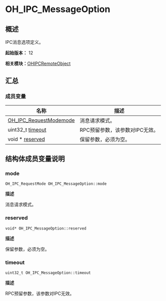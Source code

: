 # OH_IPC_MessageOption


## 概述

IPC消息选项定义。

**起始版本：** 12

**相关模块：**[OHIPCRemoteObject](_o_h_i_p_c_remote_object.md)


## 汇总


### 成员变量

| 名称 | 描述 | 
| -------- | -------- |
| [OH_IPC_RequestMode](_o_h_i_p_c_remote_object.md#oh_ipc_requestmode)[mode](#mode) | 消息请求模式。 | 
| uint32_t [timeout](#timeout) | RPC预留参数，该参数对IPC无效。 | 
| void \* [reserved](#reserved) | 保留参数，必须为空。 | 


## 结构体成员变量说明


### mode

```
OH_IPC_RequestMode OH_IPC_MessageOption::mode
```

**描述**

消息请求模式。


### reserved

```
void* OH_IPC_MessageOption::reserved
```

**描述**

保留参数，必须为空。


### timeout

```
uint32_t OH_IPC_MessageOption::timeout
```

**描述**

RPC预留参数，该参数对IPC无效。
